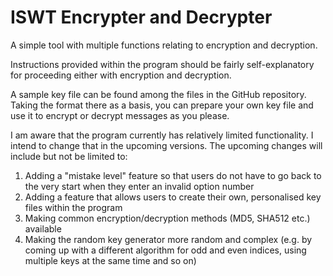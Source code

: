 # ISWT Encrypter and Decrypter
A simple tool with multiple functions relating to encryption and decryption.

Instructions provided within the program should be fairly self-explanatory for proceeding either with encryption and decryption. 

A sample key file can be found among the files in the GitHub repository. Taking the format there as a basis, you can prepare your own key file and use it to encrypt or decrypt messages as you please.

I am aware that the program currently has relatively limited functionality. I intend to change that in the upcoming versions. The upcoming changes will include but not be limited to:
1) Adding a "mistake level" feature so that users do not have to go back to the very start when they enter an invalid option number
2) Adding a feature that allows users to create their own, personalised key files within the program
3) Making common encryption/decryption methods (MD5, SHA512 etc.) available
4) Making the random key generator more random and complex (e.g. by coming up with a different algorithm for odd and even indices, using multiple keys at the same time and so on)